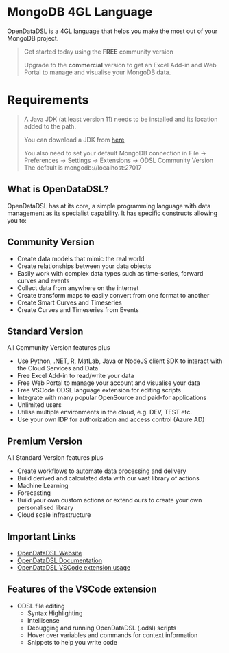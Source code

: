 # MongoDB 4GL Language

OpenDataDSL is a 4GL language that helps you make the most out of your MongoDB project.

> Get started today using the **FREE** community version
>
> Upgrade to the **commercial** version to get an Excel Add-in and Web Portal to manage and visualise your MongoDB data.

# Requirements

> A Java JDK (at least version 11) needs to be installed and its location added to the path.
>
> You can download a JDK from [here](https://learn.microsoft.com/en-us/java/openjdk/download)
>
> You also need to set your default MongoDB connection in File -> Preferences -> Settings -> Extensions -> ODSL Community Version
> The default is mongodb://localhost:27017

## What is OpenDataDSL?

OpenDataDSL has at its core, a simple programming language with data management as its specialist capability. It has specific constructs allowing you to:

## Community Version

* Create data models that mimic the real world
* Create relationships between your data objects
* Easily work with complex data types such as time-series, forward curves and events
* Collect data from anywhere on the internet
* Create transform maps to easily convert from one format to another
* Create Smart Curves and Timeseries
* Create Curves and Timeseries from Events

## Standard Version
All Community Version features plus
* Use Python, .NET, R, MatLab, Java or NodeJS client SDK to interact with the Cloud Services and Data
* Free Excel Add-in to read/write your data
* Free Web Portal to manage your account and visualise your data
* Free VSCode ODSL language extension for editing scripts
* Integrate with many popular OpenSource and paid-for applications
* Unlimited users
* Utilise multiple environments in the cloud, e.g. DEV, TEST etc.
* Use your own IDP for authorization and access control (Azure AD)

## Premium Version
All Standard Version features plus
* Create workflows to automate data processing and delivery
* Build derived and calculated data with our vast library of actions
* Machine Learning
* Forecasting
* Build your own custom actions or extend ours to create your own personalised library
* Cloud scale infrastructure

## Important Links

* [OpenDataDSL Website](https://opendatadsl.com)
* [OpenDataDSL Documentation](https://opendatadsl.atlassian.net/wiki/spaces/DOCUMENTAT)
* [OpenDataDSL VSCode extension usage](https://opendatadsl.atlassian.net/wiki/spaces/DOCUMENTAT/pages/33374/Microsoft+VS+Code+Extension)

## Features of the VSCode extension

* ODSL file editing
    * Syntax Highlighting
    * Intellisense
    * Debugging and running OpenDataDSL (.odsl) scripts
    * Hover over variables and commands for context information
    * Snippets to help you write code


